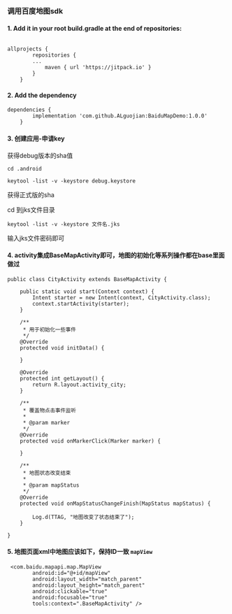 ### 调用百度地图sdk

#### 1. Add it in your root build.gradle at the end of repositories:
```

allprojects {
        repositories {
        ...
            maven { url 'https://jitpack.io' }
        }
    }
```
#### 2. Add the dependency

```
dependencies {
        implementation 'com.github.ALguojian:BaiduMapDemo:1.0.0'
    }
```

#### 3. 创建应用-申请key

获得debug版本的sha值

```
cd .android

keytool -list -v -keystore debug.keystore
```

获得正式版的sha

cd 到jks文件目录
```
keytool -list -v -keystore 文件名.jks
```
输入jks文件密码即可



#### 4. activity集成BaseMapActivity即可，地图的初始化等系列操作都在base里面做过

```
public class CityActivity extends BaseMapActivity {

    public static void start(Context context) {
        Intent starter = new Intent(context, CityActivity.class);
        context.startActivity(starter);
    }

    /**
     * 用于初始化一些事件
     */
    @Override
    protected void initData() {

    }

    @Override
    protected int getLayout() {
        return R.layout.activity_city;
    }

    /**
     * 覆盖物点击事件监听
     *
     * @param marker
     */
    @Override
    protected void onMarkerClick(Marker marker) {

    }

    /**
     * 地图状态改变结束
     *
     * @param mapStatus
     */
    @Override
    protected void onMapStatusChangeFinish(MapStatus mapStatus) {

        Log.d(TTAG, "地图改变了状态结束了");
    }

}

```

#### 5. 地图页面xml中地图应该如下，保持ID一致 `mapView`
```
 <com.baidu.mapapi.map.MapView
        android:id="@+id/mapView"
        android:layout_width="match_parent"
        android:layout_height="match_parent"
        android:clickable="true"
        android:focusable="true"
        tools:context=".BaseMapActivity" />
```
